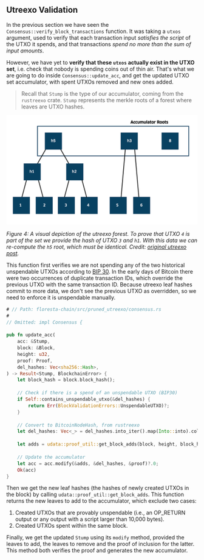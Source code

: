## Utreexo Validation

In the previous section we have seen the `Consensus::verify_block_transactions` function. It was taking a `utxos` argument, used to verify that each transaction input _satisfies the script_ of the UTXO it spends, and that transactions _spend no more than the sum of input amounts_.

However, we have yet to **verify that these `utxos` actually exist in the UTXO set**, i.e. check that nobody is spending coins out of thin air. That's what we are going to do inside `Consensus::update_acc`, and get the updated UTXO set accumulator, with spent UTXOs removed and new ones added.

> Recall that `Stump` is the type of our accumulator, coming from the `rustreexo` crate. `Stump` represents the merkle roots of a forest where leaves are UTXO hashes.

![](./img/utreexo-forest.png)

*Figure 4: A visual depiction of the utreexo forest. To prove that UTXO `4` is part of the set we provide the hash of UTXO `3` and `h1`. With this data we can re-compute the `h5` root, which must be identical. Credit: [original utreexo post](https://medium.com/interdax/utreexo-compressing-fully-validating-bitcoin-nodes-4174d95e0626).*

This function first verifies we are not spending any of the two historical unspendable UTXOs according to [BIP 30](https://github.com/bitcoin/bips/blob/master/bip-0030.mediawiki). In the early days of Bitcoin there were two occurrences of duplicate transaction IDs, which override the previous UTXO with the same transaction ID. Because utreexo leaf hashes commit to more data, we don't see the previous UTXO as overridden, so we need to enforce it is unspendable manually.

```rust
# // Path: floresta-chain/src/pruned_utreexo/consensus.rs
#
// Omitted: impl Consensus {

pub fn update_acc(
    acc: &Stump,
    block: &Block,
    height: u32,
    proof: Proof,
    del_hashes: Vec<sha256::Hash>,
) -> Result<Stump, BlockchainError> {
    let block_hash = block.block_hash();

    // Check if there is a spend of an unspendable UTXO (BIP30)
    if Self::contains_unspendable_utxo(&del_hashes) {
        return Err(BlockValidationErrors::UnspendableUTXO)?;
    }

    // Convert to BitcoinNodeHash, from rustreexo
    let del_hashes: Vec<_> = del_hashes.into_iter().map(Into::into).collect();

    let adds = udata::proof_util::get_block_adds(block, height, block_hash);

    // Update the accumulator
    let acc = acc.modify(&adds, &del_hashes, &proof)?.0;
    Ok(acc)
}
```

Then we get the new leaf hashes (the hashes of newly created UTXOs in the block) by calling `udata::proof_util::get_block_adds`. This function returns the new leaves to add to the accumulator, which exclude two cases:
1. Created UTXOs that are provably unspendable (i.e., an OP_RETURN output or any output with a script larger than 10,000 bytes).
2. Created UTXOs spent within the same block.

Finally, we get the updated `Stump` using its `modify` method, provided the leaves to add, the leaves to remove and the proof of inclusion for the latter. This method both verifies the proof and generates the new accumulator.
